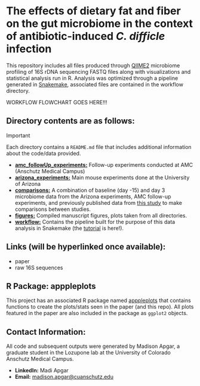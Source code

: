 # The effects of dietary fat and fiber on the gut microbiome in the context of antibiotic-induced *C. difficle* infection

This repository includes all files produced through [QIIME2](https://qiime2.org/) microbiome profiling of 16S rDNA sequencing FASTQ files along with visualizations and statistical analysis run in R. Analysis was optimized through a pipeline generated in [Snakemake](https://snakemake.github.io/), associated files are contained in the workflow directory. 

WORKFLOW FLOWCHART GOES HERE!!!

## Directory contents are as follows:
> [!IMPORTANT] 
> Each directory contains a `README.md` file that includes additional information about the code/data provided.

- [**amc_followUp_experiments:**](https://github.com/madiapgar/diet_mouse_cdiff/tree/cleanup/amc_followUp_experiments) Follow-up experiments conducted at AMC (Anschutz Medical Campus)
- [**arizona_experiments:**](https://github.com/madiapgar/diet_mouse_cdiff/tree/cleanup/arizona_experiments) Main mouse experiments done at the University of Arizona 
- [**comparisons:**](https://github.com/madiapgar/diet_mouse_cdiff/tree/cleanup/comparisons) A combination of baseline (day -15) and day 3 microbiome data from the Arizona experiments, AMC follow-up experiments, and previously published data from [this study](https://www.nature.com/articles/s41522-022-00276-1) to make comparisons between studies.
- [**figures:**](https://github.com/madiapgar/diet_mouse_cdiff/tree/cleanup/figures) Compiled manuscript figures, plots taken from all directories. 
- [**workflow:**](https://github.com/madiapgar/diet_mouse_cdiff/tree/cleanup/workflow) Contains the pipeline built for the purpose of this data analysis in Snakemake (the [tutorial](https://github.com/madiapgar/diet_mouse_cdiff/blob/master/workflow/tutorial/tutorial.md) is here!).


## Links (will be hyperlinked once available):
- paper
- raw 16S sequences 

## R Package: apppleplots
This project has an associated R package named [apppleplots](https://github.com/madiapgar/apppleplots) that contains functions to create the plots/stats seen in the paper (and this repo). All plots featured in the paper are also included in the package as `ggplot2` objects. 

## Contact Information: 
All code and subsequent outputs were generated by Madison Apgar, a graduate student in the Lozupone lab at the University of Colorado Anschutz Medical Campus. 

- **LinkedIn:** Madi Apgar
- **Email:** madison.apgar@cuanschutz.edu


  
